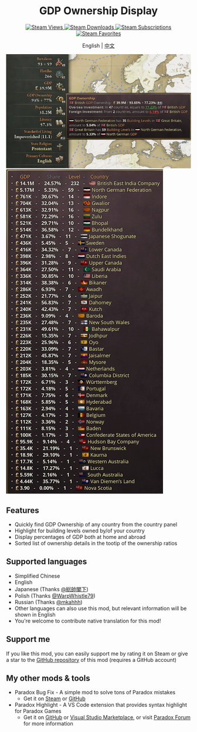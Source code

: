 <h1 align="center">GDP Ownership Display</h1>

<p align="center">
	<a href="https://steamcommunity.com/sharedfiles/filedetails/?id=3290552216">
		<img src="https://img.shields.io/steam/views/3290552216" alt="Steam Views">
	</a>
	<a href="https://steamcommunity.com/sharedfiles/filedetails/?id=3290552216">
		<img src="https://img.shields.io/steam/downloads/3290552216" alt="Steam Downloads">
	</a>
	<a href="https://steamcommunity.com/sharedfiles/filedetails/?id=3290552216">
		<img src="https://img.shields.io/steam/subscriptions/3290552216" alt="Steam Subscriptions">
	</a>
	<a href="https://steamcommunity.com/sharedfiles/filedetails/?id=3290552216">
		<img src="https://img.shields.io/steam/favorites/3290552216" alt="Steam Favorites">
	</a>
</p>

<p align="center">English | <a href="README.zh.md">中文</a></p>

![Thumbnail](thumbnail.png)
![Thumbnail 2](thumbnail2.png)

## Features

- Quickly find GDP Ownership of any country from the country panel
- Highlight for building levels owned by/of your country
- Display percentages of GDP both at home and abroad
- Sorted list of ownership details in the tootip of the ownership ratios

## Supported languages

- Simplified Chinese
- English
- Japanese (Thanks [@総帥閣下](https://steamcommunity.com/id/uwazumi))
- Polish (Thanks [@WarpWhistle79](https://steamcommunity.com/profiles/76561198409313440))
- Russian (Thanks [@mkahhh](https://steamcommunity.com/id/mkahhh))
- Other languages can also use this mod, but relevant information will be shown in English
- You're welcome to contribute native translation for this mod!

## Support me

If you like this mod, you can easily support me by rating it on Steam or give a star to the [GitHub repository](https://github.com/dragon-archer/vic3-mods.git) of this mod (requires a GitHub account)

## My other mods & tools

- Paradox Bug Fix - A simple mod to solve tons of Paradox mistakes
	- Get it on [Steam](https://steamcommunity.com/sharedfiles/filedetails/?id=3277665729) or [GitHub](https://github.com/dragon-archer/vic3-mods/tree/main/Paradox%20Bug%20Fix)
- Paradox Highlight - A VS Code extension that provides syntax highlight for Paradox Games
	- Get it on [GitHub](https://github.com/dragon-archer/paradox-highlight) or [Visual Studio Marketplace](https://marketplace.visualstudio.com/items?itemName=dragon-archer.paradox-highlight), or visit [Paradox Forum](https://forum.paradoxplaza.com/forum/threads/modding-tool-paradox-highlight-a-vscode-extension-for-highlighting-paradox-scripts.1686066/) for more information
